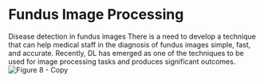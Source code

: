 # Fundus Image Processing

Disease detection in fundus images
There is a need to develop a technique that can help medical staff in the diagnosis of fundus images simple, fast, and accurate. Recently, DL has emerged as one of the techniques to be used for image processing tasks and produces significant outcomes.
![Figure 8 - Copy](https://github.com/sammyyap98/Project-Fundus_Image_Processing/assets/87789723/e23db1eb-2eca-46b3-80b4-c7aafc20ecac)
